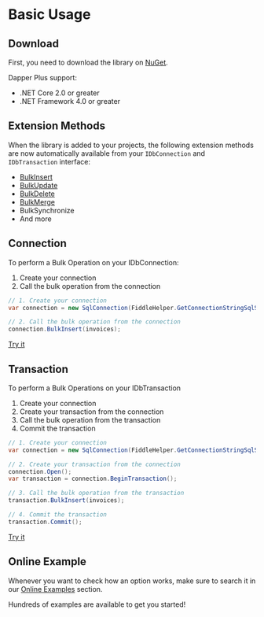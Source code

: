 # Basic Usage

## Download

First, you need to download the library on [NuGet](https://www.nuget.org/packages/Z.Dapper.Plus/).

Dapper Plus support:

- .NET Core 2.0 or greater
- .NET Framework 4.0 or greater

## Extension Methods

When the library is added to your projects, the following extension methods are now automatically available from your `IDbConnection` and `IDbTransaction` interface:

- [BulkInsert](/bulk-insert)
- [BulkUpdate](/bulk-update)
- [BulkDelete](/bulk-delete)
- [BulkMerge](/bulk-merge)
- BulkSynchronize
- And more

## Connection

To perform a Bulk Operation on your IDbConnection:

1. Create your connection
2. Call the bulk operation from the connection

```csharp
// 1. Create your connection
var connection = new SqlConnection(FiddleHelper.GetConnectionStringSqlServer());

// 2. Call the bulk operation from the connection
connection.BulkInsert(invoices);
```

[Try it](https://dotnetfiddle.net/joeOjo)

## Transaction

To perform a Bulk Operations on your IDbTransaction

1. Create your connection
2. Create your transaction from the connection
3. Call the bulk operation from the transaction
4. Commit the transaction

```csharp
// 1. Create your connection
var connection = new SqlConnection(FiddleHelper.GetConnectionStringSqlServer());

// 2. Create your transaction from the connection
connection.Open();
var transaction = connection.BeginTransaction();

// 3. Call the bulk operation from the transaction
transaction.BulkInsert(invoices);

// 4. Commit the transaction
transaction.Commit();
```

[Try it](https://dotnetfiddle.net/vytN0w)

## Online Example

Whenever you want to check how an option works, make sure to search it in our [Online Examples](/online-examples) section.

Hundreds of examples are available to get you started!

